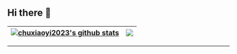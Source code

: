 ## Hi there 👋

<!--
**chuxiaoyi2023/chuxiaoyi2023** is a ✨ _special_ ✨ repository because its `README.md` (this file) appears on your GitHub profile.

Here are some ideas to get you started:

- 🔭 I’m currently working on ...
- 🌱 I’m currently learning ...
- 👯 I’m looking to collaborate on ...
- 🤔 I’m looking for help with ...
- 💬 Ask me about ...
- 📫 How to reach me: ...
- 😄 Pronouns: ...
- ⚡ Fun fact: ...
-->
| <a href="https://github.com/anuraghazra/github-readme-stats"><img align="center" src="https://github-readme-stats.vercel.app/api?username=chuxiaoyi2023&show_icons=true&include_all_commits=true&theme=tokyonight&hide_border=true&hide=contribs" alt="chuxiaoyi2023's github stats" /></a> | <a href="https://github.com/anuraghazra/github-readme-stats"><img align="center" src="https://github-readme-stats.vercel.app/api/top-langs/?username=chuxiaoyi2023&layout=compact&theme=onedark&hide_border=true" /></a> |
| ------------- | ------------- |
---
